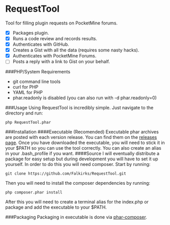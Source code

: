 RequestTool
===========

Tool for filling plugin requests on PocketMine forums. 

- [x] Packages plugin.
- [x] Runs a code review and records results.
- [x] Authenticates with GitHub.
- [x] Creates a Gist with all the data (requires some nasty hacks).
- [x] Authenticates with PocketMine Forums.
- [ ] Posts a reply with a link to Gist on your behalf.

###PHP/System Requirements
- git command line tools
- curl for PHP
- YAML for PHP
- phar.readonly is disabled (you can also run with -d phar.readonly=0)


###Usage
Using RequestTool is incredibly simple. Just navigate to the directory and run:
```
php RequestTool.phar
```

###Installation
####Executable (Recomended)
Executable phar archives are posted with each version release. You can find them on the [releases page](https://github.com/Falkirks/RequestTool/releases). Once you have downloaded the executable, you will need to stick it in your $PATH so you can use the tool correctly. You can also create an alias in your .bash_profile if you want.
####Source
I will eventually distribute a package for easy setup but during development you will have to set it up yourself. In order to do this you will need composer. Start by running:
```
git clone https://github.com/Falkirks/RequestTool.git
```
Then you will need to install the composer dependencies by running:
```
php composer.phar install
```
After this you will need to create a terminal alias for the index.php or package and add the executable to your $PATH.

###Packaging 
Packaging in executable is done via [phar-composer](https://github.com/clue/phar-composer/). 
